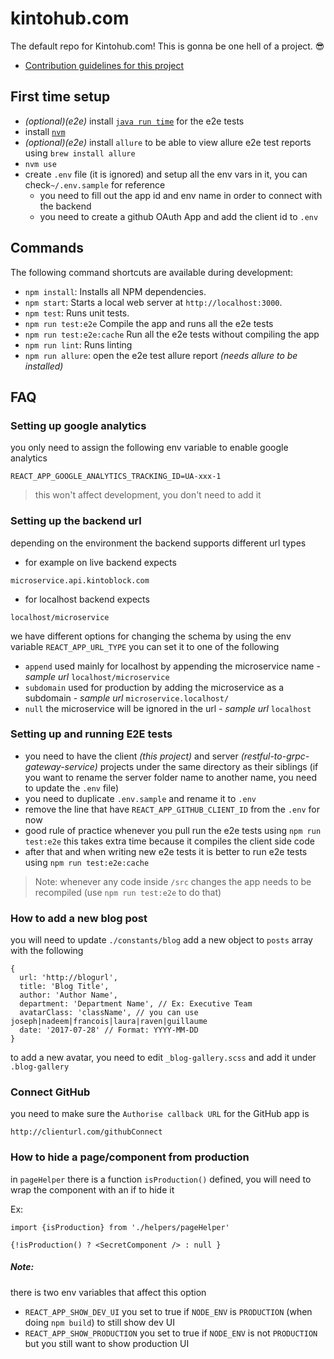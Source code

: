 # kintohub.com

The default repo for Kintohub.com! This is gonna be one hell of a project.
😎

* [Contribution guidelines for this project](./CONTRIBUTION.md)

## First time setup

* _(optional)(e2e)_ install [`java run time`](https://www.java.com/en/download/mac_download.jsp) for the e2e tests
* install [`nvm`](https://github.com/creationix/nvm)
* _(optional)(e2e)_ install `allure` to be able to view allure e2e test reports using `brew install allure`
* `nvm use`
* create `.env` file (it is ignored) and setup all the env vars in it, you can check`~/.env.sample` for reference
  * you need to fill out the app id and env name in order to connect with the backend
  * you need to create a github OAuth App and add the client id to `.env`

## Commands

The following command shortcuts are available during development:

* `npm install`: Installs all NPM dependencies.
* `npm start`: Starts a local web server at `http://localhost:3000`.
* `npm test`: Runs unit tests.
* `npm run test:e2e` Compile the app and runs all the e2e tests
* `npm run test:e2e:cache` Run all the e2e tests without compiling the app
* `npm run lint`: Runs linting
* `npm run allure`: open the e2e test allure report _(needs allure to be installed)_

## FAQ

### Setting up google analytics

you only need to assign the following env variable to enable google analytics

```
REACT_APP_GOOGLE_ANALYTICS_TRACKING_ID=UA-xxx-1
```

> this won't affect development, you don't need to add it

### Setting up the backend url

depending on the environment the backend supports different url types

* for example on live backend expects

```
microservice.api.kintoblock.com
```

* for localhost backend expects

```
localhost/microservice
```

we have different options for changing the schema by using the env variable `REACT_APP_URL_TYPE` you can set it to one of the following

* `append` used mainly for localhost by appending the microservice name - _sample url_ `localhost/microservice`
* `subdomain` used for production by adding the microservice as a subdomain - _sample url_ `microservice.localhost/`
* `null` the microservice will be ignored in the url - _sample url_ `localhost`

### Setting up and running E2E tests

* you need to have the client _(this project)_ and server _(restful-to-grpc-gateway-service)_ projects under the same directory as their siblings (if you want to rename the server folder name to another name, you need to update the `.env` file)
* you need to duplicate `.env.sample` and rename it to `.env`
* remove the line that have `REACT_APP_GITHUB_CLIENT_ID` from the `.env` for now
* good rule of practice whenever you pull run the e2e tests using `npm run test:e2e` this takes extra time because it compiles the client side code
* after that and when writing new e2e tests it is better to run e2e tests using `npm run test:e2e:cache`

> Note: whenever any code inside `/src` changes the app needs to be recompiled (use `npm run test:e2e` to do that)

### How to add a new blog post

you will need to update `./constants/blog` add a new object to `posts` array with the following

```
{
  url: 'http://blogurl',
  title: 'Blog Title',
  author: 'Author Name',
  department: 'Department Name', // Ex: Executive Team
  avatarClass: 'className', // you can use joseph|nadeem|francois|laura|raven|guillaume
  date: '2017-07-28' // Format: YYYY-MM-DD
}
```

to add a new avatar, you need to edit `_blog-gallery.scss` and add it under `.blog-gallery`

### Connect GitHub

you need to make sure the `Authorise callback URL` for the GitHub app is

```
http://clienturl.com/githubConnect
```

### How to hide a page/component from production

in `pageHelper` there is a function `isProduction()` defined, you will need to wrap the component with an if to hide it

Ex:

```
import {isProduction} from './helpers/pageHelper'

{!isProduction() ? <SecretComponent /> : null }
```

##### Note:

there is two env variables that affect this option

* `REACT_APP_SHOW_DEV_UI` you set to true if `NODE_ENV` is `PRODUCTION` (when doing `npm build`) to still show dev UI
* `REACT_APP_SHOW_PRODUCTION` you set to true if `NODE_ENV` is not `PRODUCTION` but you still want to show production UI
